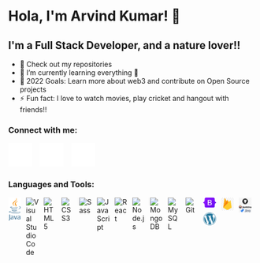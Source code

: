 # Hola, I'm Arvind Kumar! 👋

## I'm a Full Stack Developer, and a nature lover!!

- 🔭 Check out my repositories
- 🌱 I’m currently learning everything 🤣
- 🥅 2022 Goals: Learn more about web3 and contribute on Open Source projects
- ⚡ Fun fact: I love to watch movies, play cricket and hangout with friends!!

### Connect with me:

[![website](./img/linkedin-dark.svg)](https://linkedin.com/in/arvindkumarsuroju#gh-dark-mode-only)
&nbsp;&nbsp;
[![website](./img/instagram-dark.svg)](https://instagram.com/iam__arvind#gh-dark-mode-only)
&nbsp;&nbsp;
[![website](./img/twitter-dark.svg)](https://twitter.com/arvind_456#gh-dark-mode-only)

### Languages and Tools:

<img align="left" alt="Java" width="26px" src="./img/Java.svg.png" style="padding-right:10px;" />
<img align="left" alt="Visual Studio Code" width="26px" src="https://cdn.jsdelivr.net/gh/devicons/devicon/icons/vscode/vscode-original.svg" style="padding-right:10px;" />
<img align="left" alt="HTML5" width="26px" src="https://cdn.jsdelivr.net/gh/devicons/devicon/icons/html5/html5-original.svg" style="padding-right:10px;" />
<img align="left" alt="CSS3" width="26px" src="https://cdn.jsdelivr.net/gh/devicons/devicon/icons/css3/css3-original.svg" style="padding-right:10px;" />
<img align="left" alt="Sass" width="26px" src="https://cdn.jsdelivr.net/gh/devicons/devicon/icons/sass/sass-original.svg" style="padding-right:10px;" />
<img align="left" alt="JavaScript" width="26px" src="https://cdn.jsdelivr.net/gh/devicons/devicon/icons/javascript/javascript-original.svg" style="padding-right:10px;" />
<img align="left" alt="React" width="26px" src="https://cdn.jsdelivr.net/gh/devicons/devicon/icons/react/react-original.svg" style="padding-right:10px;" />
<img align="left" alt="Node.js" width="26px" src="https://cdn.jsdelivr.net/gh/devicons/devicon/icons/nodejs/nodejs-original.svg" style="padding-right:10px;" />
<img align="left" alt="MongoDB" width="26px" src="https://cdn.jsdelivr.net/gh/devicons/devicon/icons/mongodb/mongodb-original.svg" style="padding-right:10px;" />
<img align="left" alt="MySQL" width="26px" src="https://cdn.jsdelivr.net/gh/devicons/devicon/icons/mysql/mysql-original.svg" style="padding-right:10px;" />
<img align="left" alt="Git" width="26px" src="https://cdn.jsdelivr.net/gh/devicons/devicon/icons/git/git-original.svg" style="padding-right:10px;" />
<img align="left" alt="BootStrap" width="26px" src="./img/Bootstrap_logo.svg.png" style="padding-right:10px;" />
<img align="left" alt="Firebase" width="26px" src="./img/firebase.jpg" style="padding-right:10px;" />
<img align="left" alt="GitHub" width="26px" src="./img/GitHub.jpg" style="padding-right:10px;" />
<img align="left" alt="Jenkins" width="26px" src="./img/Jenkins.svg.png" style="padding-right:10px;" />
<img align="left" alt="Jira" width="26px" src="./img/Jira.jpg" style="padding-right:10px;" />
<!-- <img align="left" alt="MongoDB" width="26px" src="./img/mongodb.png" style="padding-right:10px;" />
<img align="left" alt="Oracle" width="26px" src="./img/Oracle.svg.png" style="padding-right:10px;" /> -->
<!-- <img align="left" alt="Spring" width="26px" src="./img/Spring.png" style="padding-right:10px;" /> -->
<!-- <img align="left" alt="SpringBoot" width="26px" src="./img/spring-boot-logo.png" style="padding-right:10px;" /> -->
<img align="left" alt="Wordpress" width="26px" src="./img/WordPress.svg.png" style="padding-right:10px;" />
